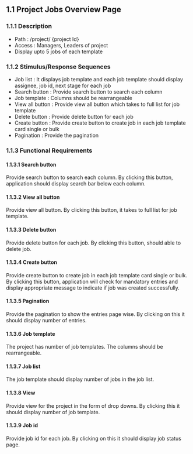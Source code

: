 ## 1.1 Project Jobs Overview Page
### 1.1.1	Description
- Path :  /project/ {project Id}
- Access : Managers, Leaders of project
- Display upto 5 jobs of each template
### 1.1.2	Stimulus/Response Sequences
-	Job list : It displays job template and each job template should display assignee, job id, next stage for each job
-	Search button : Provide search button to search each column
-	Job template : Columns should be rearrangeable
-	View all button : Provide view all button which takes to full list for job template
-	Delete button : Provide delete button for each job
-	Create button : Provide create button to create job in each job template card single or bulk
-	Pagination : Provide the pagination
### 1.1.3	Functional Requirements
#### 1.1.3.1	Search button
Provide search button to search each column.
By clicking this button, application should display search bar below each column.
#### 1.1.3.2	View all button
Provide view all button.
By clicking this button, it takes to full list for job template.
#### 1.1.3.3	Delete button
Provide delete button for each job.
By clicking this button, should able to delete job.
#### 1.1.3.4	Create button
Provide create button to create job in each job template card single or bulk.
By clicking this button, application will check for mandatory entries and display appropriate message to indicate if job was created successfully.
#### 1.1.3.5	Pagination
Provide the pagination to show the entries page wise.
By clicking on this it should display number of entries.
#### 1.1.3.6	Job template
The project has number of job templates.
The columns should be rearrangeable.
#### 1.1.3.7	Job list
The job template should display number of jobs in the job list.
#### 1.1.3.8	View
Provide view for the project in the form of drop downs.
By clicking this it should display number of job template.
#### 1.1.3.9	Job id
Provide job id for each job.
By clicking on this it should display job status page.
